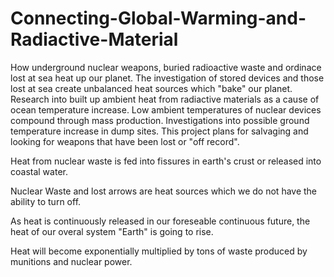 # Connecting-Global-Warming-and-Radiactive-Material
How underground nuclear weapons, buried radioactive waste and ordinace lost at sea heat up our planet.
The investigation of stored devices and those lost at sea create unbalanced heat sources which "bake" our planet.
Research into built up ambient heat from radiactive materials as a cause of ocean temperature increase. 
Low ambient temperatures of nuclear devices compound through mass production. 
Investigations into possible ground temperature increase in dump sites.
This project plans for salvaging and looking for weapons that have been lost or "off record".

Heat from nuclear waste is fed into fissures in earth's crust or released into coastal water.

Nuclear Waste and lost arrows are heat sources which we do not have the ability to turn off.

As heat is continuously released in our foreseable continuous future, the heat of our overal system "Earth" is going to rise.

Heat will become exponentially multiplied by tons of waste produced by munitions and nuclear power. 


